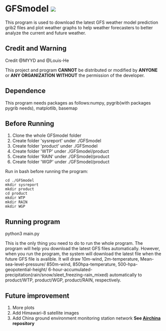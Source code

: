 # GFSmodel [![](https://img.shields.io/badge/python-3.5-blue.svg)](https://www.python.org/download/releases/3.5/)
This program is used to download the latest GFS weather model prediction grib2 files and plot weather graphs to help weather forecasters to better analyze the current and future weather.

## Credit and Warning
Credit @MYYD and @Louis-He

This project and program **CANNOT** be distributed or modified by **ANYONE** or **ANY ORGANIZATION** **WITHOUT** the permission of the developer.

## Dependence
This program needs packages as follows:numpy, pygrib(with packages pygrib needs), matplotlib, basemap

## Before Running
1. Clone the whole GFSmodel folder
2. Create folder 'sysreport' under ./GFSmodel
3. Create folder 'product' under ./GFSmodel
4. Create folder 'WTP' under ./GFSmodel/product
5. Create folder 'RAIN' under ./GFSmodel/product
6. Create folder 'WGP' under ./GFSmodel/product

Run in bash before running the program:
```
cd ./GFSmodel
mkdir sysreport
mkdir product
cd product
mkdir WTP
mkdir RAIN
mkdir WGP
```
## Running program
python3 main.py

This is the only thing you need to do to run the whole program. The program will help you download the latest GFS files automatically. However, when you run the program, the system will download the latest file when the future GFS file is avalible. It will draw 10m-wind, 2m-temperature, Mean-sea-level-pressure/ 850m-wind, 850hpa-temperature, 500-hpa-geopotential-height/ 6-hour-accumulated-precipitation(rain/snow/sleet_freezing-rain_mixed) automatically to product/WTP, product/WGP, product/RAIN, respectively.

## Future improvement
1. More plots
2. Add Himawari-8 satellite images
3. Add China ground environment monitoring station network **See [Airchina](https://github.com/Louis-He/airchina) repository**
